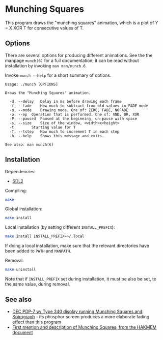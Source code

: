 # Munching Squares

This program draws the "munching squares" animation, which is a plot of Y = X XOR T for consecutive values of T.

## Options

There are several options for producing different animations. See the the manpage `munch(6)` for a full documentation; it can be read without installation by invoking `man man/munch.6`.

Invoke `munch --help` for a short summary of options.
```
Usage: ./munch [OPTIONS]

Draws the "Munching Squares" animation.

  -d, --delay	Delay in ms before drawing each frame
  -f, --fade	How much to subtract from old values in FADE mode
  -m, --mode	Drawing mode. One of: ZERO, FADE, NOFADE
  -o, --op	Operation that is performed. One of: AND, OR, XOR
  -P, --paused	Paused at the beginning, un-pause with space
  -s, --size	Size of the window, <width>x<height>
  -t		Starting value for T
  -T, --tstep	How much to increment T in each step
  -h, --help	Shows this message and exits.

See also: man munch(6)
```

## Installation

Dependencies:
- [SDL2](https://www.libsdl.org)

Compiling:
```bash
make
```

Global installation:
```bash
make install
```

Local installation (by setting different `INSTALL_PREFIX`):
```bash
make install INSTALL_PREFIX=~/.local
```

If doing a local installation, make sure that the relevant directories have been added to `PATH` and `MANPATH`.

Removal:
```bash
make uninstall
```

Note that if `INSTALL_PREFIX` set during installation, it must be also be set, to the same value, during removal.

## See also
- [DEC PDP-7 w/ Type 340 display running Munching Squares and Spirograph](https://www.youtube.com/watch?v=V4oRHv-Svwc) - its phosphor screen produces a more elaborate fading effect than this program
- [First mention and description of Munching Squares, from the HAKMEM document](http://www.inwap.com/pdp10/hbaker/hakmem/hacks.html#item146)
